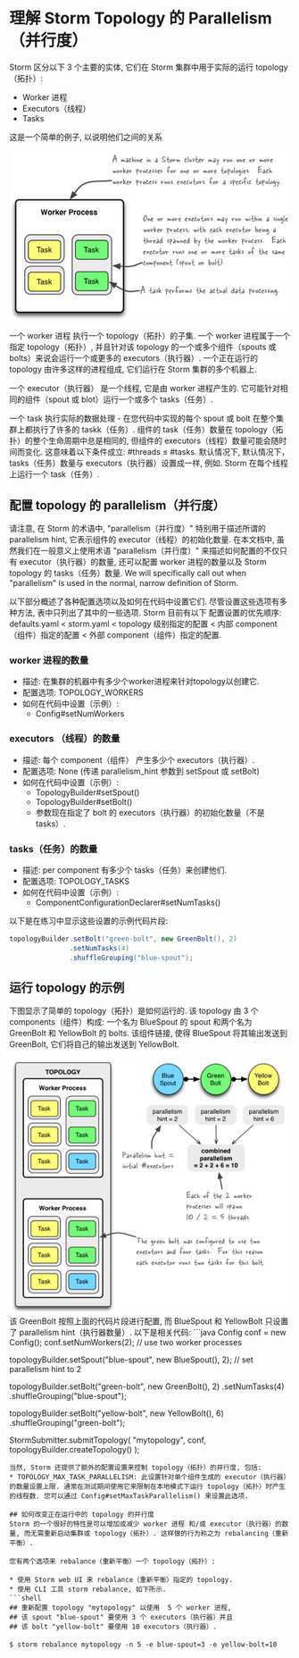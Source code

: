 # 理解 Storm Topology 的 Parallelism（并行度）
Storm 区分以下 3 个主要的实体, 它们在 Storm 集群中用于实际的运行 topology（拓扑）:

* Worker 进程
* Executors（线程）
* Tasks

这是一个简单的例子, 以说明他们之间的关系
<div align="center"><img src="../../resources/images/storm/relationships-worker-processes-executors-tasks.png"></div>

一个 worker 进程 执行一个 topology（拓扑）的子集. 一个 worker 进程属于一个指定 topology（拓扑）, 并且针对该 topology 的一个或多个组件（spouts 或 bolts）来说会运行一个或更多的 executors（执行器）. 一个正在运行的 topology 由许多这样的进程组成, 它们运行在 Storm 集群的多个机器上.

一个 executor（执行器） 是一个线程, 它是由 worker 进程产生的. 它可能针对相同的组件（spout 或 blot）运行一个或多个 tasks（任务）.

一个 task 执行实际的数据处理 - 在您代码中实现的每个 spout 或 bolt 在整个集群上都执行了许多的 taskk（任务）. 组件的 task（任务）数量在 topology（拓扑）的整个生命周期中总是相同的, 但组件的 executors（线程）数量可能会随时间而变化. 这意味着以下条件成立: #threads ≤ #tasks. 默认情况下, 默认情况下，tasks（任务）数量与 executors（执行器）设置成一样, 例如. Storm 在每个线程上运行一个 task（任务）.

## 配置 topology 的 parallelism（并行度）
请注意, 在 Storm 的术语中, "parallelism（并行度）" 特别用于描述所谓的 parallelism hint, 它表示组件的 executor（线程）的初始化数量. 在本文档中, 虽然我们在一般意义上使用术语 "parallelism（并行度）" 来描述如何配置的不仅只有 executor（执行器）的数量, 还可以配置 worker 进程的数量以及 Storm topology 的 tasks（任务）数量. We will specifically call out when "parallelism" is used in the normal, narrow definition of Storm.

以下部分概述了各种配置选项以及如何在代码中设置它们. 尽管设置这些选项有多种方法, 表中只列出了其中的一些选项. Storm 目前有以下 配置设置的优先顺序: defaults.yaml < storm.yaml < topology 级别指定的配置 < 内部 component（组件）指定的配置 < 外部 component（组件）指定的配置.
### worker 进程的数量
* 描述: 在集群的机器中有多少个worker进程来针对topology以创建它.
* 配置选项: TOPOLOGY_WORKERS
* 如何在代码中设置（示例）:
    * Config#setNumWorkers

### executors （线程）的数量
* 描述: 每个 component（组件） 产生多少个 executors（执行器）.
* 配置选项: None (传递 parallelism_hint 参数到 setSpout 或 setBolt)
* 如何在代码中设置（示例）:
    * TopologyBuilder#setSpout()
    * TopologyBuilder#setBolt()
    * 参数现在指定了 bolt 的 executors（执行器）的初始化数量（不是 tasks）.

### tasks（任务）的数量
* 描述: per component 有多少个 tasks（任务）来创建他们.
* 配置选项: TOPOLOGY_TASKS
* 如何在代码中设置（示例）:
    * ComponentConfigurationDeclarer#setNumTasks()

以下是在练习中显示这些设置的示例代码片段:
```java
topologyBuilder.setBolt("green-bolt", new GreenBolt(), 2)
               .setNumTasks(4)
               .shuffleGrouping("blue-spout");
```

## 运行 topology 的示例
下图显示了简单的 topology（拓扑）是如何运行的. 该 topology 由 3 个 components（组件）构成: 一个名为 BlueSpout 的 spout 和两个名为 GreenBolt 和 YellowBolt 的 bolts. 该组件链接, 使得 BlueSpout 将其输出发送到 GreenBolt, 它们将自己的输出发送到 YellowBolt.
<div align="center"><img src="../../resources/images/storm/example-of-a-running-topology.png"></div>
该 GreenBolt 按照上面的代码片段进行配置, 而 BlueSpout 和 YellowBolt 只设置了 parallelism hint（执行器数量）. 以下是相关代码:
```java
Config conf = new Config();
conf.setNumWorkers(2); // use two worker processes

topologyBuilder.setSpout("blue-spout", new BlueSpout(), 2); // set parallelism hint to 2

topologyBuilder.setBolt("green-bolt", new GreenBolt(), 2)
               .setNumTasks(4)
               .shuffleGrouping("blue-spout");

topologyBuilder.setBolt("yellow-bolt", new YellowBolt(), 6)
               .shuffleGrouping("green-bolt");

StormSubmitter.submitTopology(
        "mytopology",
        conf,
        topologyBuilder.createTopology()
    );
```
当然, Storm 还提供了额外的配置设置来控制 topology（拓扑）的并行度, 包括:
* TOPOLOGY_MAX_TASK_PARALLELISM: 此设置针对单个组件生成的 executor（执行器）的数量设置上限. 通常在测试期间使用它来限制在本地模式下运行 topology（拓扑）时产生的线程数. 您可以通过 Config#setMaxTaskParallelism() 来设置此选项.

## 如何改变正在运行中的 topology 的并行度
Storm 的一个很好的特性是可以增加或减少 worker 进程 和/或 executor（执行器）的数量, 而无需重新启动集群或 topology（拓扑）. 这样做的行为称之为 rebalancing（重新平衡）.

您有两个选项来 rebalance（重新平衡）一个 topology（拓扑）:

* 使用 Storm web UI 来 rebalance（重新平衡）指定的 topology.
* 使用 CLI 工具 storm rebalance, 如下所示.
```shell
## 重新配置 topology "mytopology" 以使用  5 个 worker 进程,
## 该 spout "blue-spout" 要使用 3 个 executors（执行器）并且
## 该 bolt "yellow-bolt" 要使用 10 executors（执行器）.

$ storm rebalance mytopology -n 5 -e blue-spout=3 -e yellow-bolt=10
```

